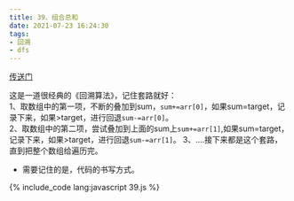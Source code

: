 ```yaml
---
title: 39、组合总和
date: 2021-07-23 16:24:30
tags:
- 回溯
- dfs
---
```

[传送门](https://leetcode-cn.com/problems/combination-sum/)

这是一道很经典的《回溯算法》，记住套路就好：   
1、取数组中的第一项，不断的叠加到sum，`sum+=arr[0]`，如果sum=target，记录下来，如果>target，进行回退`sum-=arr[0]`。   
2、取数组中的第二项，尝试叠加到上面的sum上`sum+=arr[1]`,如果sum=target，记录下来，如果>target，进行回退`sum-=arr[1]`。
3、....接下来都是这个套路，直到把整个数组给遍历完。

- 需要记住的是，代码的书写方式。

{% include_code lang:javascript 39.js %}